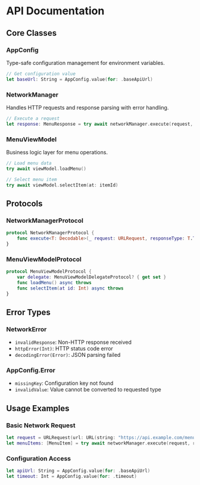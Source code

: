 # API Documentation

## Core Classes

### AppConfig
Type-safe configuration management for environment variables.

```swift
// Get configuration value
let baseUrl: String = AppConfig.value(for: .baseApiUrl)
```

### NetworkManager
Handles HTTP requests and response parsing with error handling.

```swift
// Execute a request
let response: MenuResponse = try await networkManager.execute(request, responseType: MenuResponse.self)
```

### MenuViewModel
Business logic layer for menu operations.

```swift
// Load menu data
try await viewModel.loadMenu()

// Select menu item
try await viewModel.selectItem(at: itemId)
```

## Protocols

### NetworkManagerProtocol
```swift
protocol NetworkManagerProtocol {
    func execute<T: Decodable>(_ request: URLRequest, responseType: T.Type) async throws -> T
}
```

### MenuViewModelProtocol
```swift
protocol MenuViewModelProtocol {
    var delegate: MenuViewModelDelegateProtocol? { get set }
    func loadMenu() async throws
    func selectItem(at id: Int) async throws
}
```

## Error Types

### NetworkError
- `invalidResponse`: Non-HTTP response received
- `httpError(Int)`: HTTP status code error
- `decodingError(Error)`: JSON parsing failed

### AppConfig.Error
- `missingKey`: Configuration key not found
- `invalidValue`: Value cannot be converted to requested type

## Usage Examples

### Basic Network Request
```swift
let request = URLRequest(url: URL(string: "https://api.example.com/menu")!)
let menuItems: [MenuItem] = try await networkManager.execute(request, responseType: [MenuItem].self)
```

### Configuration Access
```swift
let apiUrl: String = AppConfig.value(for: .baseApiUrl)
let timeout: Int = AppConfig.value(for: .timeout)
```

